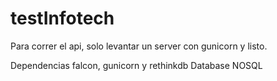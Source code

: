 # testInfotech


Para correr el api, solo levantar un server con gunicorn y listo. 

Dependencias falcon, gunicorn y   rethinkdb Database NOSQL

